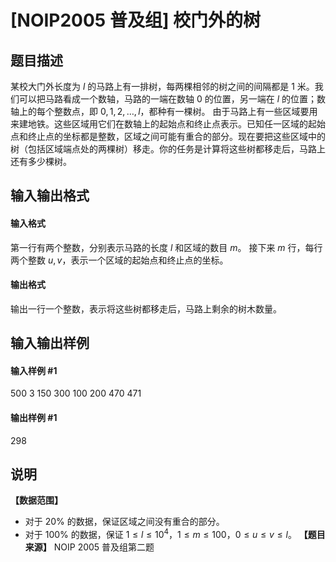 
# [NOIP2005 普及组] 校门外的树
## 题目描述
某校大门外长度为 $l$ 的马路上有一排树，每两棵相邻的树之间的间隔都是 $1$ 米。我们可以把马路看成一个数轴，马路的一端在数轴 $0$ 的位置，另一端在 $l$ 的位置；数轴上的每个整数点，即 $0,1,2,\dots,l$，都种有一棵树。
由于马路上有一些区域要用来建地铁。这些区域用它们在数轴上的起始点和终止点表示。已知任一区域的起始点和终止点的坐标都是整数，区域之间可能有重合的部分。现在要把这些区域中的树（包括区域端点处的两棵树）移走。你的任务是计算将这些树都移走后，马路上还有多少棵树。

## 输入输出格式
#### 输入格式

第一行有两个整数，分别表示马路的长度 $l$ 和区域的数目 $m$。
接下来 $m$ 行，每行两个整数 $u, v$，表示一个区域的起始点和终止点的坐标。
#### 输出格式

输出一行一个整数，表示将这些树都移走后，马路上剩余的树木数量。
## 输入输出样例
#### 输入样例 #1
500 3
150 300
100 200
470 471

#### 输出样例 #1
298
## 说明
**【数据范围】**
- 对于 $20\%$ 的数据，保证区域之间没有重合的部分。
- 对于 $100\%$ 的数据，保证 $1 \leq l \leq 10^4$，$1 \leq m \leq 100$，$0 \leq u \leq v \leq l$。
**【题目来源】**
NOIP 2005 普及组第二题
